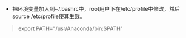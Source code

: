 


* 把环境变量加入到~/.bashrc中，root用户下在/etc/profile中修改，然后source /etc/profile使其生效。
>export PATH="/usr/Anaconda/bin:$PATH"



